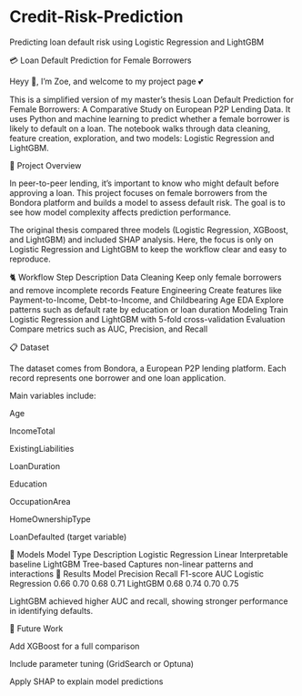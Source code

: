 # Credit-Risk-Prediction
Predicting loan default risk using Logistic Regression and LightGBM

💳 Loan Default Prediction for Female Borrowers

Heyy 🤸, I’m Zoe, and welcome to my project page 💕

This is a simplified version of my master’s thesis Loan Default Prediction for Female Borrowers: A Comparative Study on European P2P Lending Data.
It uses Python and machine learning to predict whether a female borrower is likely to default on a loan.
The notebook walks through data cleaning, feature creation, exploration, and two models: Logistic Regression and LightGBM.

🔎 Project Overview

In peer-to-peer lending, it’s important to know who might default before approving a loan.
This project focuses on female borrowers from the Bondora platform and builds a model to assess default risk.
The goal is to see how model complexity affects prediction performance.

The original thesis compared three models (Logistic Regression, XGBoost, and LightGBM) and included SHAP analysis.
Here, the focus is only on Logistic Regression and LightGBM to keep the workflow clear and easy to reproduce.

🐈 Workflow
Step	Description
Data Cleaning	Keep only female borrowers and remove incomplete records
Feature Engineering	Create features like Payment-to-Income, Debt-to-Income, and Childbearing Age
EDA	Explore patterns such as default rate by education or loan duration
Modeling	Train Logistic Regression and LightGBM with 5-fold cross-validation
Evaluation	Compare metrics such as AUC, Precision, and Recall

📋 Dataset

The dataset comes from Bondora, a European P2P lending platform.
Each record represents one borrower and one loan application.

Main variables include:

Age

IncomeTotal

ExistingLiabilities

LoanDuration

Education

OccupationArea

HomeOwnershipType

LoanDefaulted (target variable)

🧠 Models
Model	Type	Description
Logistic Regression	Linear	Interpretable baseline
LightGBM	Tree-based	Captures non-linear patterns and interactions
💫 Results
Model	Precision	Recall	F1-score	AUC
Logistic Regression	0.66	0.70	0.68	0.71
LightGBM	0.68	0.74	0.70	0.75

LightGBM achieved higher AUC and recall, showing stronger performance in identifying defaults.

🌸 Future Work

Add XGBoost for a full comparison

Include parameter tuning (GridSearch or Optuna)

Apply SHAP to explain model predictions

